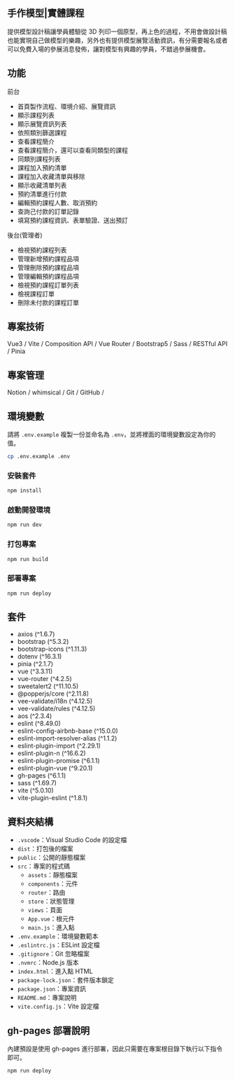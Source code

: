 ## 手作模型|實體課程

提供模型設計稿讓學員體驗從 3D 列印一個原型，再上色的過程，不用會做設計稿也能實現自己做模型的樂趣，另外也有提供模型展覽活動資訊，有分需要報名或者可以免費入場的參展消息發佈，讓對模型有興趣的學員，不錯過參展機會。

## 功能

前台

- 首頁製作流程、環境介紹、展覽資訊
- 顯示課程列表
- 顯示展覽資訊列表
- 依照類別篩選課程
- 查看課程簡介
- 查看課程簡介，還可以查看同類型的課程
- 同類別課程列表
- 課程加入預約清單
- 課程加入收藏清單與移除
- 顯示收藏清單列表
- 預約清單進行付款
- 編輯預約課程人數、取消預約
- 查詢己付款的訂單記錄
- 填寫預約課程資訊、表單驗證、送出預訂


後台(管理者)

- 檢視預約課程列表
- 管理新增預約課程品項
- 管理刪除預約課程品項
- 管理編輯預約課程品項
- 檢視預約課程訂單列表
- 檢視課程訂單
- 刪除未付款的課程訂單


## 專案技術
Vue3 / Vite / Composition API / Vue Router / Bootstrap5 / Sass / RESTful API / Pinia


## 專案管理
Notion / whimsical / Git / GitHub / 


## 環境變數

請將 `.env.example` 複製一份並命名為 `.env`，並將裡面的環境變數設定為你的值。

```bash
cp .env.example .env
```

### 安裝套件

```bash
npm install
```

### 啟動開發環境

```bash
npm run dev
```

### 打包專案

```bash
npm run build
```

### 部署專案

```bash
npm run deploy
```

## 套件

- axios (^1.6.7)
- bootstrap (^5.3.2)
- bootstrap-icons (^1.11.3)
- dotenv (^16.3.1)
- pinia (^2.1.7)
- vue (^3.3.11)
- vue-router (^4.2.5)
- sweetalert2 (^11.10.5)
- @popperjs/core (^2.11.8)
- vee-validate/i18n (^4.12.5)
- vee-validate/rules (^4.12.5)
- aos (^2.3.4)
- eslint (^8.49.0)
- eslint-config-airbnb-base (^15.0.0)
- eslint-import-resolver-alias (^1.1.2)
- eslint-plugin-import (^2.29.1)
- eslint-plugin-n (^16.6.2)
- eslint-plugin-promise (^6.1.1)
- eslint-plugin-vue (^9.20.1)
- gh-pages (^6.1.1)
- sass (^1.69.7)
- vite (^5.0.10)
- vite-plugin-eslint (^1.8.1)

## 資料夾結構

- `.vscode`：Visual Studio Code 的設定檔
- `dist`：打包後的檔案
- `public`：公開的靜態檔案
- `src`：專案的程式碼
  - `assets`：靜態檔案
  - `components`：元件
  - `router`：路由
  - `store`：狀態管理
  - `views`：頁面
  - `App.vue`：根元件
  - `main.js`：進入點
- `.env.example`：環境變數範本
- `.eslintrc.js`：ESLint 設定檔
- `.gitignore`：Git 忽略檔案
- `.nvmrc`：Node.js 版本
- `index.html`：進入點 HTML
- `package-lock.json`：套件版本鎖定
- `package.json`：專案資訊
- `README.md`：專案說明
- `vite.config.js`：Vite 設定檔

## gh-pages 部署說明

內建預設是使用 gh-pages 進行部署，因此只需要在專案根目錄下執行以下指令即可。

```bash
npm run deploy
```
